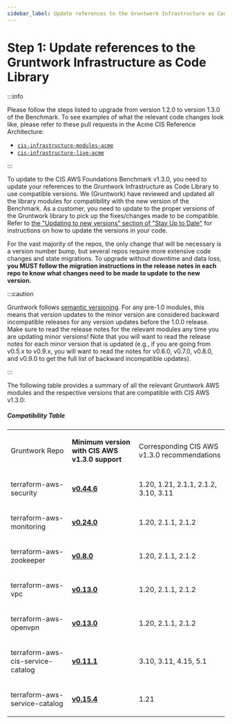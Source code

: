```yaml
---
sidebar_label: Update references to the Gruntwork Infrastructure as Code Library
---
```


# Step 1: Update references to the Gruntwork Infrastructure as Code Library

:::info

Please follow the steps listed to upgrade from version 1.2.0 to version 1.3.0 of the Benchmark. To see examples of what the relevant code
changes look like, please refer to these pull requests in the Acme CIS Reference Architecture:

- [`cis-infrastructure-modules-acme`](https://github.com/gruntwork-io/cis-infrastructure-modules-acme/pull/6)
- [`cis-infrastructure-live-acme`](https://github.com/gruntwork-io/cis-infrastructure-live-acme/pull/8)

:::

To update to the CIS AWS Foundations Benchmark v1.3.0, you need to update your references to the Gruntwork
Infrastructure as Code Library to use compatible versions. We (Gruntwork) have reviewed and updated all the library modules for compatibility with the new version of the Benchmark. As a customer, you need to update to
the proper versions of the Gruntwork library to pick up the fixes/changes made to be compatible. Refer to
[the
"Updating to new versions" section of "Stay Up to Date"](/library/stay-up-to-date/updating) for instructions on how to update the
versions in your code.

For the vast majority of the repos, the only change that will be necessary is a version number bump, but several repos
require more extensive code changes and state migrations. To upgrade without downtime and data loss, **you MUST follow
the migration instructions in the release notes in each repo to know what changes need to be made to update to the new
version.**

:::caution

Gruntwork follows
[semantic
versioning](/library/stay-up-to-date/versioning). For any pre-1.0 modules, this means that version updates to the minor version are considered backward
incompatible releases for any version updates before the 1.0.0 release. Make sure to read the release notes for the
relevant modules any time you are updating minor versions! Note that you will want to read the release notes for each
minor version that is updated (e.g., if you are going from v0.5.x to v0.9.x, you will want to read the notes for v0.6.0,
v0.7.0, v0.8.0, and v0.9.0 to get the full list of backward incompatible updates).

:::

The following table provides a summary of all the relevant Gruntwork AWS modules and the respective versions that are
compatible with CIS AWS v1.3.0:

##### Compatibility Table

<table >
  <colgroup>
    <col />
    <col />
    <col />
  </colgroup>
  <tbody>
    <tr className="odd">
      <td>
        <p>Gruntwork Repo</p>
      </td>
      <td>
        <p>
          <strong>Minimum version with CIS AWS v1.3.0 support</strong>
        </p>
      </td>
      <td>
        <p>Corresponding CIS AWS v1.3.0 recommendations</p>
      </td>
    </tr>
    <tr className="even">
      <td>
        <p>terraform-aws-security</p>
      </td>
      <td>
        <p>
          <strong>
            <a href="https://github.com/gruntwork-io/terraform-aws-security/releases/tag/v0.44.6">
              v0.44.6
            </a>
          </strong>
        </p>
      </td>
      <td>
        <p>1.20, 1.21, 2.1.1, 2.1.2, 3.10, 3.11</p>
      </td>
    </tr>
    <tr className="odd">
      <td>
        <p>terraform-aws-monitoring</p>
      </td>
      <td>
        <p>
          <strong>
            <a href="https://github.com/gruntwork-io/terraform-aws-monitoring/releases/tag/v0.24.0">
              v0.24.0
            </a>
          </strong>
        </p>
      </td>
      <td>
        <p>1.20, 2.1.1, 2.1.2</p>
      </td>
    </tr>
    <tr className="even">
      <td>
        <p>terraform-aws-zookeeper</p>
      </td>
      <td>
        <p>
          <strong>
            <a href="https://github.com/gruntwork-io/terraform-aws-zookeeper/releases/tag/v0.8.0">
              v0.8.0
            </a>
          </strong>
        </p>
      </td>
      <td>
        <p>1.20, 2.1.1, 2.1.2</p>
      </td>
    </tr>
    <tr className="odd">
      <td>
        <p>terraform-aws-vpc</p>
      </td>
      <td>
        <p>
          <strong>
            <a href="https://github.com/gruntwork-io/terraform-aws-vpc/releases/tag/v0.13.0">
              v0.13.0
            </a>
          </strong>
        </p>
      </td>
      <td>
        <p>1.20, 2.1.1, 2.1.2</p>
      </td>
    </tr>
    <tr className="even">
      <td>
        <p>terraform-aws-openvpn</p>
      </td>
      <td>
        <p>
          <strong>
            <a href="https://github.com/gruntwork-io/terraform-aws-openvpn/releases/tag/v0.13.0">
              v0.13.0
            </a>
          </strong>
        </p>
      </td>
      <td>
        <p>1.20, 2.1.1, 2.1.2</p>
      </td>
    </tr>
    <tr className="odd">
      <td>
        <p>terraform-aws-cis-service-catalog</p>
      </td>
      <td>
        <p>
          <strong>
            <a href="https://github.com/gruntwork-io/terraform-aws-cis-service-catalog/releases/tag/v0.11.1">
              v0.11.1
            </a>
          </strong>
        </p>
      </td>
      <td>
        <p>3.10, 3.11, 4.15, 5.1</p>
      </td>
    </tr>
    <tr className="even">
      <td>
        <p>terraform-aws-service-catalog</p>
      </td>
      <td>
        <p>
          <strong>
            <a href="https://github.com/gruntwork-io/terraform-aws-service-catalog/releases/tag/v0.15.4">
              v0.15.4
            </a>
          </strong>
        </p>
      </td>
      <td>
        <p>1.21</p>
      </td>
    </tr>
  </tbody>
</table>


<!-- ##DOCS-SOURCER-START
{
  "sourcePlugin": "local-copier",
  "hash": "df4c2eb967c8e044940b34b0b95dc64e"
}
##DOCS-SOURCER-END -->
